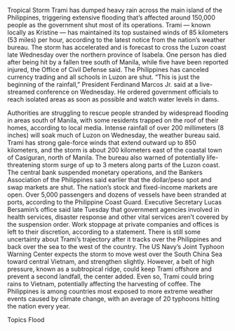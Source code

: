 Tropical Storm Trami has dumped heavy rain across the main island of the Philippines, triggering extensive flooding that’s affected around 150,000 people as the government shut most of its operations.
Trami — known locally as Kristine — has maintained its top sustained winds of 85 kilometers (53 miles) per hour, according to the latest notice from the nation’s weather bureau. The storm has accelerated and is forecast to cross the Luzon coast late Wednesday over the northern province of Isabela.
One person has died after being hit by a fallen tree south of Manila, while five have been reported injured, the Office of Civil Defense said. The Philippines has canceled currency trading and all schools in Luzon are shut.
“This is just the beginning of the rainfall,” President Ferdinand Marcos Jr. said at a live-streamed conference on Wednesday. He ordered government officials to reach isolated areas as soon as possible and watch water levels in dams.

Authorities are struggling to rescue people stranded by widespread flooding in areas south of Manila, with some residents trapped on the roof of their homes, according to local media. Intense rainfall of over 200 millimeters (8 inches) will soak much of Luzon on Wednesday, the weather bureau said.
Trami has strong gale-force winds that extend outward up to 850 kilometers, and the storm is about 200 kilometers east of the coastal town of Casiguran, north of Manila. The bureau also warned of potentially life-threatening storm surge of up to 3 meters along parts of the Luzon coast.
The central bank suspended monetary operations, and the Bankers Association of the Philippines said earlier that the dollar/peso spot and swap markets are shut. The nation’s stock and fixed-income markets are open.
Over 5,000 passengers and dozens of vessels have been stranded at ports, according to the Philippine Coast Guard.
Executive Secretary Lucas Bersamin’s office said late Tuesday that government agencies involved in health services, disaster response and other vital services aren’t covered by the suspension order. Work stoppage at private companies and offices is left to their discretion, according to a statement.
There is still some uncertainty about Trami’s trajectory after it tracks over the Philippines and back over the sea to the west of the country.
The US Navy’s Joint Typhoon Warning Center expects the storm to move west over the South China Sea toward central Vietnam, and strengthen slightly. However, a belt of high pressure, known as a subtropical ridge, could keep Trami offshore and prevent a second landfall, the center added. Even so, Trami could bring rains to Vietnam, potentially affecting the harvesting of coffee.
The Philippines is among countries most exposed to more extreme weather events caused by climate change, with an average of 20 typhoons hitting the nation every year.

Topics
Flood

